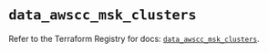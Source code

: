 # `data_awscc_msk_clusters`

Refer to the Terraform Registry for docs: [`data_awscc_msk_clusters`](https://registry.terraform.io/providers/hashicorp/awscc/0.70.0/docs/data-sources/msk_clusters).
